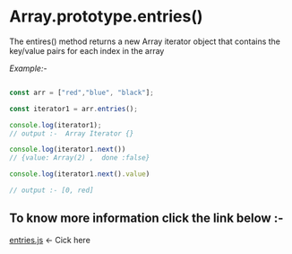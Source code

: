 # Array.prototype.entries()

The entires() method returns a new Array iterator object that contains the key/value pairs for each index in the array

*Example:-*

```javascript

const arr = ["red","blue", "black"];

const iterator1 = arr.entries();

console.log(iterator1);
// output :-  Array Iterator {}

console.log(iterator1.next())
// {value: Array(2) ,  done :false}

console.log(iterator1.next().value)

// output :- [0, red]

```

## To know more information click the link below :- 

 [entries.js](../js/entires.js)  &#8592; Cick here
